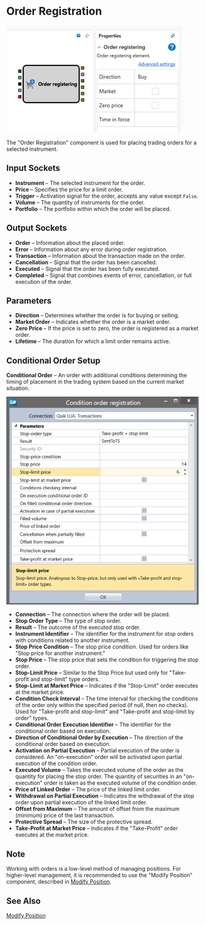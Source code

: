 # Order Registration

![Designer Position opening 00](../../../../../../images/designer_position_opening_00.png)

The "Order Registration" component is used for placing trading orders for a selected instrument.

## Input Sockets

- **Instrument** – The selected instrument for the order.
- **Price** – Specifies the price for a limit order.
- **Trigger** – Activation signal for the order, accepts any value except `False`.
- **Volume** – The quantity of instruments for the order.
- **Portfolio** – The portfolio within which the order will be placed.

## Output Sockets

- **Order** – Information about the placed order.
- **Error** – Information about any error during order registration.
- **Transaction** – Information about the transaction made on the order.
- **Cancellation** – Signal that the order has been cancelled.
- **Executed** – Signal that the order has been fully executed.
- **Completed** – Signal that combines events of error, cancellation, or full execution of the order.

## Parameters

- **Direction** – Determines whether the order is for buying or selling.
- **Market Order** – Indicates whether the order is a market order.
- **Zero Price** – If the price is set to zero, the order is registered as a market order.
- **Lifetime** – The duration for which a limit order remains active.

## Conditional Order Setup

**Conditional Order** – An order with additional conditions determining the timing of placement in the trading system based on the current market situation.

![Designer Conditional Application](../../../../../../images/designer_conditional_application.png)

- **Connection** – The connection where the order will be placed.
- **Stop Order Type** – The type of stop order.
- **Result** – The outcome of the executed stop order.
- **Instrument Identifier** – The identifier for the instrument for stop orders with conditions related to another instrument.
- **Stop Price Condition** – The stop price condition. Used for orders like "Stop price for another instrument."
- **Stop Price** – The stop price that sets the condition for triggering the stop order.
- **Stop-Limit Price** – Similar to the Stop Price but used only for "Take-profit and stop-limit" type orders.
- **Stop-Limit at Market Price** – Indicates if the "Stop-Limit" order executes at the market price.
- **Condition Check Interval** – The time interval for checking the conditions of the order only within the specified period (if null, then no checks). Used for "Take-profit and stop-limit" and "Take-profit and stop-limit by order" types.
- **Conditional Order Execution Identifier** – The identifier for the conditional order based on execution.
- **Direction of Conditional Order by Execution** – The direction of the conditional order based on execution.
- **Activation on Partial Execution** – Partial execution of the order is considered. An "on-execution" order will be activated upon partial execution of the condition order.
- **Executed Volume** – Takes the executed volume of the order as the quantity for placing the stop order. The quantity of securities in an "on-execution" order is taken as the executed volume of the condition order.
- **Price of Linked Order** – The price of the linked limit order.
- **Withdrawal on Partial Execution** – Indicates the withdrawal of the stop order upon partial execution of the linked limit order.
- **Offset from Maximum** – The amount of offset from the maximum (minimum) price of the last transaction.
- **Protective Spread** – The size of the protective spread.
- **Take-Profit at Market Price** – Indicates if the "Take-Profit" order executes at the market price.

## Note

Working with orders is a low-level method of managing positions. For higher-level management, it is recommended to use the "Modify Position" component, described in [Modify Position](../positions/modify.md).

## See Also

[Modify Position](../positions/modify.md)